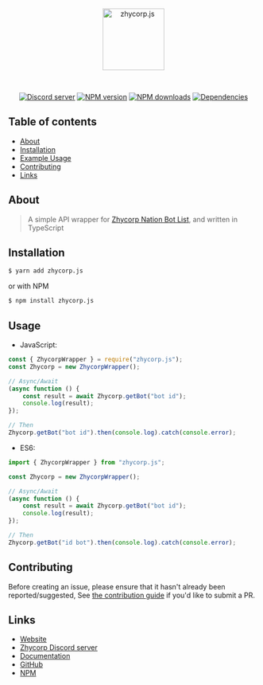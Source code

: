<div align="center">
    <br />
    <p>
        <a href="https://zhycorp.xyz"><img src="https://api.zhycorp.xyz/assets/images/logo.png" width="124" height="124"
                alt="zhycorp.js" /></a>
    </p>
    <br />
    <p>
        <a href="https://discord.gg/DxenCeV"><img
                src="https://img.shields.io/discord/332877090003091456?color=7289da&logo=discord&logoColor=white"
                alt="Discord server" /></a>
        <a href="https://www.npmjs.com/package/zhycorp.js"><img
                src="https://img.shields.io/npm/v/zhycorp.js.svg?maxAge=3600" alt="NPM version" /></a>
        <a href="https://www.npmjs.com/package/zhycorp.js"><img
                src="https://img.shields.io/npm/dt/zhycorp.js.svg?maxAge=3600" alt="NPM downloads" /></a>
        <a href="https://david-dm.org/zhycorp/zhycorp.js"><img
                src="https://img.shields.io/david/zhycorp/zhycorp.js.svg?maxAge=3600" alt="Dependencies" /></a>
    </p>
</div>

## Table of contents
- [About](#about)
- [Installation](#installation)
- [Example Usage](#usage)
- [Contributing](#contributing)
- [Links](#links)

## About
> A simple API wrapper for [Zhycorp Nation Bot List](https://zhycorp.xyz/bots), and written in TypeScript

## Installation

```bash
$ yarn add zhycorp.js
```
or with NPM
```bash
$ npm install zhycorp.js
```

## Usage
- JavaScript: 
```js
const { ZhycorpWrapper } = require("zhycorp.js");
const Zhycorp = new ZhycorpWrapper();

// Async/Await
(async function () {
    const result = await Zhycorp.getBot("bot id");
    console.log(result);
});

// Then
Zhycorp.getBot("bot id").then(console.log).catch(console.error);
```

- ES6:
```ts
import { ZhycorpWrapper } from "zhycorp.js";

const Zhycorp = new ZhycorpWrapper();

// Async/Await
(async function () {
    const result = await Zhycorp.getBot("bot id");
    console.log(result);
});

// Then
Zhycorp.getBot("id bot").then(console.log).catch(console.error);
```

## Contributing

Before creating an issue, please ensure that it hasn't already been reported/suggested,
See [the contribution guide](https://github.com/zhycorp/zhycorp.js/blob/master/.github/CONTRIBUTING.md) if you'd like to submit a PR.

## Links

- [Website](https://zhycorp.xyz/)
- [Zhycorp Discord server](https://zhycorp.xyz/discord)
- [Documentation](https://github.com/zhycorp/zhycorp.js#usage)
- [GitHub](https://github.com/zhycorp/zhycorp.js)
- [NPM](https://www.npmjs.com/package/zhycorp.js)